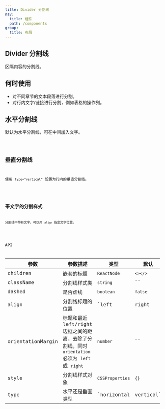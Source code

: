 ```yaml
---
title: Divider 分割线
nav:
  title: 组件
  path: /components
group:
  title: 布局
---
```


## Divider 分割线

区隔内容的分割线。

## 何时使用

* 对不同章节的文本段落进行分割。
* 对行内文字/链接进行分割，例如表格的操作列。

## 水平分割线

默认为水平分割线，可在中间加入文字。

<code src='./demo/horizontal.tsx' />

## 垂直分割线

使用 `type="vertical"` 设置为行内的垂直分割线。

<code src='./demo/vertical.tsx' />

## 带文字的分割样式

分割线中带有文字，可以用 `align` 指定文字位置。

<code src='./demo/withText.tsx' />

## API

| 参数      | 参数描述      | 类型                                       | 默认   |
| ----------- | ---------------- | ------------------------------------------ | --------- |
| children        | 嵌套的标题         | `ReactNode`         | `<></>` |
| className    | 分割线样式类         | `string`                                  | ``   |
| dashed	      | 是否虚线   | `boolean`                   | `false`   |
| align     | 分割线标题的位置	         | `left | right | center`          | `center`   |
| orientationMargin        | 标题和最近 left/right 边框之间的距离，去除了分割线，同时 `orientation` 必须为 `left` 或 `right`       | `number` | ``   |
| style | 分割线样式对象 | `CSSProperties`                                 | `{}`      |
| type     | 水平还是垂直类型  | `horizontal | vertical` | `horizontal`    |
